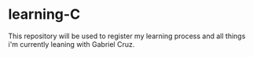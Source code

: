 # learning-C
This repository will be used to register my learning process and all things i'm currently leaning with Gabriel Cruz.
